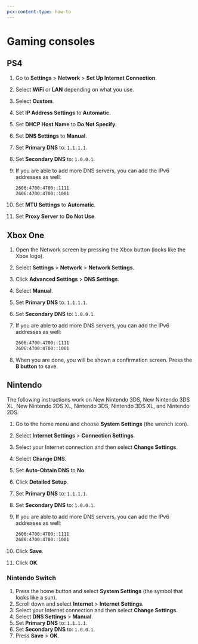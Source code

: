 ```yaml
---
pcx-content-type: how-to
---
```


# Gaming consoles

## PS4

1. Go to **Settings** > **Network** > **Set Up Internet Connection**.
1. Select **WiFi** or **LAN** depending on what you use.
1. Select **Custom**.
1. Set **IP Address Settings** to **Automatic**.
1. Set **DHCP Host Name** to **Do Not Specify**.
1. Set **DNS Settings** to **Manual**.
1. Set **Primary DNS** to: `1.1.1.1`.
1. Set **Secondary DNS** to: `1.0.0.1`.
1. If you are able to add more DNS servers, you can add the IPv6 addresses as well:

    ```txt
    2606:4700:4700::1111
    2606:4700:4700::1001
    ```

1. Set **MTU Settings** to **Automatic**.
1. Set **Proxy Server** to **Do Not Use**.

## Xbox One

1. Open the Network screen by pressing the Xbox button (looks like the Xbox logo).
1. Select **Settings** > **Network** > **Network Settings**.
1. Click **Advanced Settings** > **DNS Settings**.
1. Select **Manual**.
1. Set **Primary DNS** to: `1.1.1.1`.
1. Set **Secondary DNS** to: `1.0.0.1`.
1. If you are able to add more DNS servers, you can add the IPv6 addresses as well:

    ```txt
    2606:4700:4700::1111
    2606:4700:4700::1001
    ```

1. When you are done, you will be shown a confirmation screen. Press the **B button** to save.

## Nintendo

The following instructions work on New Nintendo 3DS, New Nintendo 3DS XL, New Nintendo 2DS XL, Nintendo 3DS, Nintendo 3DS XL, and Nintendo 2DS.

1. Go to the home menu and choose **System Settings** (the wrench icon).
1. Select **Internet Settings** > **Connection Settings**.
1. Select your Internet connection and then select **Change Settings**.
1. Select **Change DNS**.
1. Set **Auto-Obtain DNS** to **No**.
1. Click **Detailed Setup**.
1. Set **Primary DNS** to: `1.1.1.1`.
1. Set **Secondary DNS** to: `1.0.0.1`.
1. If you are able to add more DNS servers, you can add the IPv6 addresses as well:

    ```txt
    2606:4700:4700::1111
    2606:4700:4700::1001
    ```

1. Click **Save**.
1. Click **OK**.

### Nintendo Switch

1. Press the home button and select **System Settings** (the symbol that looks like a sun).
1. Scroll down and select **Internet** > **Internet Settings**.
1. Select your Internet connection and then select **Change Settings**.
1. Select **DNS Settings** > **Manual**.
1. Set **Primary DNS** to: `1.1.1.1`.
1. Set **Secondary DNS** to: `1.0.0.1`.
1. Press **Save** > **OK**.
